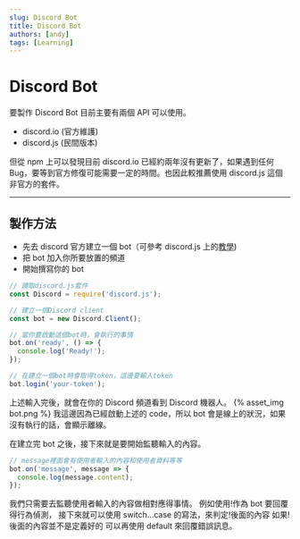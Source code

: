 ```yaml
---
slug: Discord Bot
title: Discord Bot
authors: [andy]
tags: [Learning]
---
```


# Discord Bot

要製作 Discord Bot 目前主要有兩個 API 可以使用。

- discord.io (官方維護)
- discord.js (民間版本)

但從 npm 上可以發現目前 discord.io 已經約兩年沒有更新了，如果遇到任何 Bug，要等到官方修復可能需要一定的時間。也因此較推薦使用 discord.js 這個非官方的套件。

---

## 製作方法

- 先去 discord 官方建立一個 bot（可參考 discord.js 上的[教學](https://discordjs.guide/preparations/setting-up-a-bot-application.html#creating-your-bot))
- 把 bot 加入你所要放置的頻道
- 開始撰寫你的 bot

```JavaScript
// 讀取discord.js套件
const Discord = require('discord.js');

// 建立一個Discord client
const bot = new Discord.Client();

// 當你要啟動這個bot時，會執行的事情
bot.on('ready', () => {
  console.log('Ready!');
});

// 在建立一個bot時會取得token，這邊要輸入token
bot.login('your-token');
```

上述輸入完後，就會在你的 Discord 頻道看到 Discord 機器人。
{% asset_img bot.png %}
我這邊因為已經啟動上述的 code，所以 bot 會是線上的狀況，如果沒有執行的話，會顯示離線。

在建立完 bot 之後，接下來就是要開始監聽輸入的內容。

```JavaScript
// message裡面會有使用者輸入的內容和使用者資料等等
bot.on('message', message => {
  console.log(message.content);
});
```

我們只需要去監聽使用者輸入的內容做相對應得事情。
例如使用!作為 bot 要回覆得行為偵測，
接下來就可以使用 switch...case 的寫法，來判定!後面的內容
如果!後面的內容並不是定義好的
可以再使用 default 來回覆錯誤訊息。
